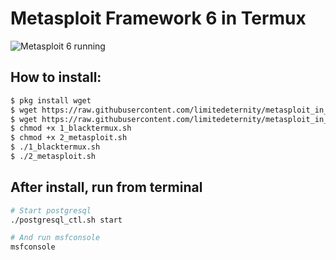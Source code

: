 # Metasploit Framework 6 in Termux

![Metasploit 6 running](https://i.imgur.com/yLFQhvP.png)

## How to install:
```bash
$ pkg install wget
$ wget https://raw.githubusercontent.com/limitedeternity/metasploit_in_termux/master/1_blacktermux.sh
$ wget https://raw.githubusercontent.com/limitedeternity/metasploit_in_termux/master/2_metasploit.sh
$ chmod +x 1_blacktermux.sh
$ chmod +x 2_metasploit.sh
$ ./1_blacktermux.sh
$ ./2_metasploit.sh
```
## After install, run from terminal
```bash
# Start postgresql
./postgresql_ctl.sh start

# And run msfconsole
msfconsole
```
